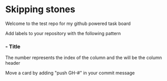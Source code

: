 # Skipping stones

Welcome to the test repo for my github powered task board

Add labels to your repository with the following pattern

### - Title

The number represents the index of the column and the will be the column header

Move a card by adding "push GH-#" in your commit message
